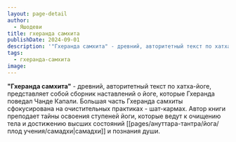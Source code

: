 ```yaml
---
layout: page-detail
author:
  - Яшодеви
title: гхеранда самхита
publishDate: 2024-09-01
description: '"Гхеранда самхита" - древний, авторитетный текст по хатха-йоге, представляет собой сборник наставлений о йоге, которые Гхеранда поведал Чанде Капали. Большая часть Гхеранда самхиты сфокусирована на очистительных практиках - шат-кармах. Автор книги преподает тайны освоения ступеней йоги, которые ведут к очищению тела и достижению высших состояний самадхи и познания души.'
tags:
  - гхеранда-самхита
image:
---
```

**"Гхеранда самхита"** - древний, авторитетный текст по хатха-йоге, представляет собой сборник наставлений о йоге, которые Гхеранда поведал Чанде Капали. Большая часть Гхеранда самхиты сфокусирована на очистительных практиках - шат-кармах. Автор книги преподает тайны освоения ступеней йоги, которые ведут к очищению тела и достижению высших состояний [[pages/ануттара-тантра/йога/плод учения/самадхи|самадхи]] и познания души.

